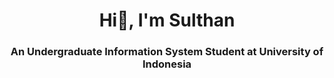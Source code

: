 <h1 align="center">Hi👋, I'm Sulthan</h1>
<h3 align="center">An Undergraduate Information System Student at University of Indonesia</h3>

<!---
abdillahsulthan/abdillahsulthan is a ✨ special ✨ repository because its `README.md` (this file) appears on your GitHub profile.
You can click the Preview link to take a look at your changes.
--->
